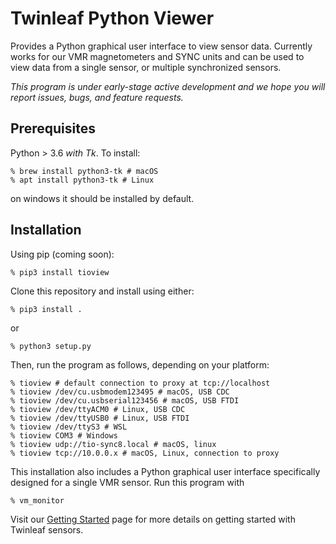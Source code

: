 # Twinleaf Python Viewer

Provides a Python graphical user interface to view sensor data. Currently works for our VMR magnetometers and SYNC units and can be used to view data from a single sensor, or multiple synchronized sensors. 

*This program is under early-stage active development and we hope you will report issues, bugs, and feature requests.*

## Prerequisites

Python > 3.6 *with Tk*. To install:

    % brew install python3-tk # macOS
    % apt install python3-tk # Linux

on windows it should be installed by default.

## Installation

Using pip (coming soon):

    % pip3 install tioview

Clone this repository and install using either:

    % pip3 install .

or

    % python3 setup.py

Then, run the program as follows, depending on your platform:

    % tioview # default connection to proxy at tcp://localhost
    % tioview /dev/cu.usbmodem123495 # macOS, USB CDC
    % tioview /dev/cu.usbserial123456 # macOS, USB FTDI
    % tioview /dev/ttyACM0 # Linux, USB CDC
    % tioview /dev/ttyUSB0 # Linux, USB FTDI
    % tioview /dev/ttyS3 # WSL
    % tioview COM3 # Windows
    % tioview udp://tio-sync8.local # macOS, linux
    % tioview tcp://10.0.0.x # macOS, Linux, connection to proxy

This installation also includes a Python graphical user interface specifically designed for a single VMR sensor.  Run this program with 

    % vm_monitor
  
Visit our [Getting Started](https://twinleaf.com/start/) page for more details on getting started with Twinleaf sensors.
